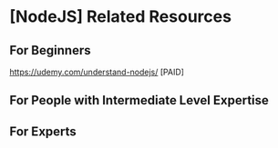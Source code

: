 # [NodeJS] Related Resources

## For Beginners
https://udemy.com/understand-nodejs/ [PAID]

## For People with Intermediate Level Expertise

## For Experts
